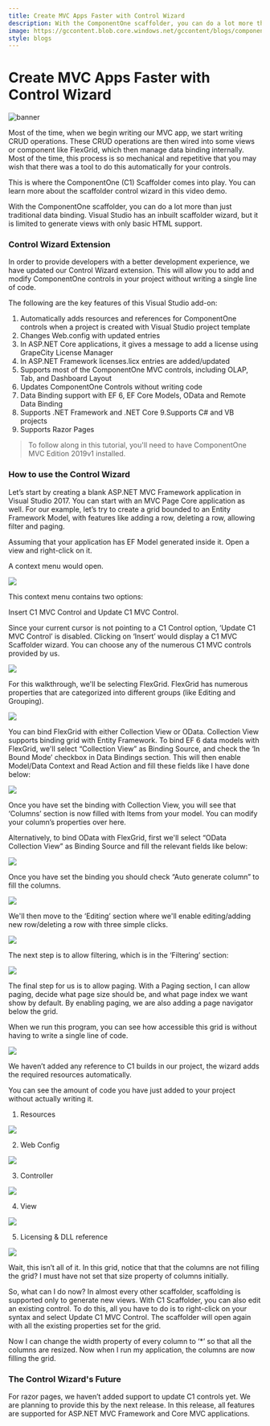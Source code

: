 ```yaml
---
title: Create MVC Apps Faster with Control Wizard
description: With the ComponentOne scaffolder, you can do a lot more than just traditional data binding. Visual Studio has an inbuilt scaffolder wizard, but it is limited to generate views with only basic HTML support.
image: https://gccontent.blob.core.windows.net/gccontent/blogs/componentone/20190325-create-mvc-apps-faster-with-control-wizard/1.jpg
style: blogs
---
```


# Create MVC Apps Faster with Control Wizard

![banner](https://gccontent.blob.core.windows.net/gccontent/blogs/componentone/20190325-create-mvc-apps-faster-with-control-wizard/1.jpg)

Most of the time, when we begin writing our MVC app, we start writing CRUD operations. These CRUD operations are then wired into some views or component like FlexGrid, which then manage data binding internally. Most of the time, this process is so mechanical and repetitive that you may wish that there was a tool to do this automatically for your controls.

This is where the ComponentOne (C1) Scaffolder comes into play. You can learn more about the scaffolder control wizard in this video demo.

With the ComponentOne scaffolder, you can do a lot more than just traditional data binding. Visual Studio has an inbuilt scaffolder wizard, but it is limited to generate views with only basic HTML support.

### Control Wizard Extension

In order to provide developers with a better development experience, we have updated our Control Wizard extension. This will allow you to add and modify ComponentOne controls in your project without writing a single line of code.

The following are the key features of this Visual Studio add-on:
1. Automatically adds resources and references for ComponentOne controls when a project is created with Visual Studio project template
2. Changes Web.config with updated entries
3. In ASP.NET Core applications, it gives a message to add a license using GrapeCity License Manager
4. In ASP.NET Framework licenses.licx entries are added/updated
5. Supports most of the ComponentOne MVC controls, including OLAP, Tab, and Dashboard Layout
6. Updates ComponentOne Controls without writing code
7. Data Binding support with EF 6, EF Core Models, OData and Remote Data Binding
8. Supports .NET Framework and .NET Core
9.Supports C# and VB projects
10. Supports Razor Pages

> To follow along in this tutorial, you'll need to have ComponentOne MVC Edition 2019v1 installed.

### How to use the Control Wizard

Let’s start by creating a blank ASP.NET MVC Framework application in Visual Studio 2017. You can start with an MVC Page Core application as well. For our example, let’s try to create a grid bounded to an Entity Framework Model, with features like adding a row, deleting a row, allowing filter and paging.

Assuming that your application has EF Model generated inside it. Open a view and right-click on it.

A context menu would open.

![](https://gccontent.blob.core.windows.net/gccontent/blogs/componentone/20190325-create-mvc-apps-faster-with-control-wizard/2.jpg)

This context menu contains two options:

Insert C1 MVC Control and Update C1 MVC Control.

Since your current cursor is not pointing to a C1 Control option, ‘Update C1 MVC Control’ is disabled. Clicking on ‘Insert’ would display a C1 MVC Scaffolder wizard. You can choose any of the numerous C1 MVC controls provided by us.

![](https://gccontent.blob.core.windows.net/gccontent/blogs/componentone/20190325-create-mvc-apps-faster-with-control-wizard/3.jpg)

For this walkthrough, we'll be selecting FlexGrid. FlexGrid has numerous properties that are categorized into different groups (like Editing and Grouping).

![](https://gccontent.blob.core.windows.net/gccontent/blogs/componentone/20190325-create-mvc-apps-faster-with-control-wizard/4.jpg)

You can bind FlexGrid with either Collection View or OData. Collection View supports binding grid with Entity Framework. To bind EF 6 data models with FlexGrid, we'll select “Collection View” as Binding Source, and check the ‘In Bound Mode’ checkbox in Data Bindings section. This will then enable Model/Data Context and Read Action and fill these fields like I have done below:

![](https://gccontent.blob.core.windows.net/gccontent/blogs/componentone/20190325-create-mvc-apps-faster-with-control-wizard/5.jpg)

Once you have set the binding with Collection View, you will see that ‘Columns’ section is now filled with Items from your model. You can modify your column’s properties over here.

Alternatively, to bind OData with FlexGrid, first we'll select “OData Collection View” as Binding Source and fill the relevant fields like below:

![](https://gccontent.blob.core.windows.net/gccontent/blogs/componentone/20190325-create-mvc-apps-faster-with-control-wizard/9.jpg)

Once you have set the binding you should check “Auto generate column” to fill the columns.

![](https://gccontent.blob.core.windows.net/gccontent/blogs/componentone/20190325-create-mvc-apps-faster-with-control-wizard/10.jpg)

We'll then move to the ‘Editing’ section where we'll enable editing/adding new row/deleting a row with three simple clicks.

![](https://gccontent.blob.core.windows.net/gccontent/blogs/componentone/20190325-create-mvc-apps-faster-with-control-wizard/11.jpg)

The next step is to allow filtering, which is in the ‘Filtering’ section:

![](https://gccontent.blob.core.windows.net/gccontent/blogs/componentone/20190325-create-mvc-apps-faster-with-control-wizard/12.jpg)

The final step for us is to allow paging. With a Paging section, I can allow paging, decide what page size should be, and what page index we want show by default. By enabling paging, we are also adding a page navigator below the grid.

When we run this program, you can see how accessible this grid is without having to write a single line of code.

![](https://gccontent.blob.core.windows.net/gccontent/blogs/componentone/20190325-create-mvc-apps-faster-with-control-wizard/13.jpg)

We haven’t added any reference to C1 builds in our project, the wizard adds the required resources automatically.

You can see the amount of code you have just added to your project without actually writing it.

1. Resources

![](https://gccontent.blob.core.windows.net/gccontent/blogs/componentone/20190325-create-mvc-apps-faster-with-control-wizard/14.jpg)

2. Web Config

![](https://gccontent.blob.core.windows.net/gccontent/blogs/componentone/20190325-create-mvc-apps-faster-with-control-wizard/15.jpg)

3. Controller

![](https://gccontent.blob.core.windows.net/gccontent/blogs/componentone/20190325-create-mvc-apps-faster-with-control-wizard/16.jpg)

4. View

![](https://gccontent.blob.core.windows.net/gccontent/blogs/componentone/20190325-create-mvc-apps-faster-with-control-wizard/17.jpg)

5. Licensing & DLL reference

![](https://gccontent.blob.core.windows.net/gccontent/blogs/componentone/20190325-create-mvc-apps-faster-with-control-wizard/18.jpg)

Wait, this isn’t all of it. In this grid, notice that that the columns are not filling the grid? I must have not set that size property of columns initially.

So, what can I do now? In almost every other scaffolder, scaffolding is supported only to generate new views. With C1 Scaffolder, you can also edit an existing control. To do this, all you have to do is to right-click on your syntax and select Update C1 MVC Control. The scaffolder will open again with all the existing properties set for the grid.

Now I can change the width property of every column to ‘*’ so that all the columns are resized. Now when I run my application, the columns are now filling the grid.

### The Control Wizard's Future

For razor pages, we haven’t added support to update C1 controls yet. We are planning to provide this by the next release. In this release, all features are supported for ASP.NET MVC Framework and Core MVC applications.